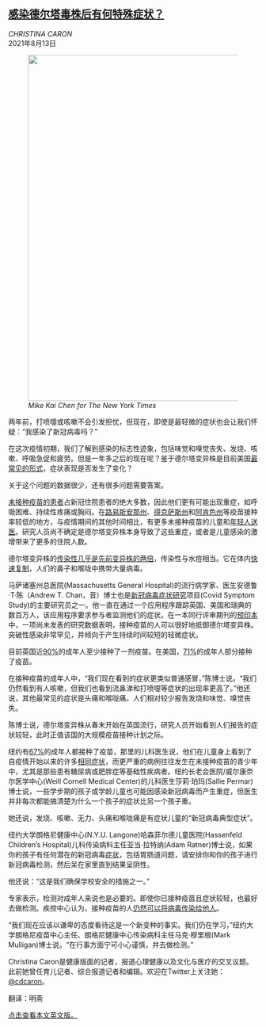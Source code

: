 <!--1628824021000-->
[感染德尔塔毒株后有何特殊症状？](https://cn.nytimes.com/health/20210813/delta-variant-symptoms/)
------

<address>CHRISTINA CARON</address><time pudate="2021-08-13 11:05:03" datetime="2021-08-13 11:05:03">2021年8月13日</time><figure class="article-span-photo"><img src="https://images.weserv.nl/?url=static01.nyt.com/images/2021/08/12/well/12sci-well-deltasymptoms1/merlin_192685878_20fee2ad-1caf-4092-95c9-e638177258fd-master1050.jpg" width="1050" height="699"><figcaption> <cite>Mike Kai Chen for The New York Times</cite></figcaption></figure><section class="article-body"><p>两年前，打喷嚏或咳嗽不会引发担忧，但现在，即使是最轻微的症状也会让我们怀疑：“我感染了新冠病毒吗？”</p><p>在这次疫情初期，我们了解到感染的标志性迹象，包括味觉和嗅觉丧失、发烧、咳嗽、呼吸急促和疲劳。但是一年多之后的现在呢？鉴于德尔塔变异株是目前美国<a rel="noopener noreferrer" target="_blank" href="https://www.cdc.gov/coronavirus/2019-ncov/variants/delta-variant.html">最常见的形式</a>，症状表现是否发生了变化？</p><p>关于这个问题的数据很少，还有很多问题需要答案。</p><p><a href="https://www.nytimes.com/interactive/2021/08/10/us/covid-breakthrough-infections-vaccines.html">未接种疫苗的患者</a>占新冠住院患者的绝大多数，因此他们更有可能出现重症，如呼吸困难、持续性疼痛或胸闷。在<a href="https://www.nytimes.com/interactive/2021/08/09/us/covid-hospital-hammond-louisiana.html">路易斯安那州</a>、<a href="https://www.nytimes.com/2021/08/11/us/covid-texas-hospitalizations-icu.html">得克萨斯州</a>和<a href="https://www.nytimes.com/2021/08/09/health/coronavirus-children-delta.html">阿肯色州</a>等疫苗接种率较低的地方，与疫情期间的其他时间相比，有更多未接种疫苗的儿童和<a href="https://www.nytimes.com/2021/08/03/health/covid-young-adults-sicker.html">年轻人</a><a href="https://cn.nytimes.com/health/20210813/coronavirus-children-delta/">送医</a>。研究人员尚不确定是德尔塔变异株本身导致了这些重症，或者是儿童感染的激增带来了更多的住院人数。</p><p>德尔塔变异株的<a rel="noopener noreferrer" target="_blank" href="https://www.cdc.gov/coronavirus/2019-ncov/variants/delta-variant.html" title="Link: https://www.cdc.gov/coronavirus/2019-ncov/variants/delta-variant.html">传染性几乎是先前变异株的两倍</a>，传染性与水痘相当。它在体内<a rel="noopener noreferrer" target="_blank" href="https://www.medrxiv.org/content/10.1101/2021.07.07.21260122v2">快速复制</a>，人们的鼻子和喉咙中携带大量病毒。</p><p>马萨诸塞州总医院(Massachusetts General Hospital)的流行病学家、医生安德鲁·T·陈（Andrew T. Chan，音）博士也是<a rel="noopener noreferrer" target="_blank" href="https://covid.joinzoe.com/us-2" title="Link: https://covid.joinzoe.com/us-2">新冠病毒症状研究</a>项目(Covid Symptom Study)的主要研究员之一。他一直在通过一个应用程序跟踪英国、美国和瑞典的数百万人，该应用程序要求参与者监测他们的症状。在一本同行评审期刊的<a rel="noopener noreferrer" target="_blank" href="https://www.medrxiv.org/content/10.1101/2021.05.24.21257738v2" title="Link: https://www.medrxiv.org/content/10.1101/2021.05.24.21257738v2">预印本</a>中，一项尚未发表的研究数据表明，接种疫苗的人可以很好地抵御德尔塔变异株。突破性感染非常罕见，并倾向于产生持续时间较短的轻微症状。</p><p>目前英国近<a rel="noopener noreferrer" target="_blank" href="https://coronavirus.data.gov.uk/details/vaccinations" title="Link: https://coronavirus.data.gov.uk/details/vaccinations">90%</a>的成年人至少接种了一剂疫苗。在美国，<a href="https://www.nytimes.com/interactive/2020/us/covid-19-vaccine-doses.html" title="Link: https://www.nytimes.com/interactive/2020/us/covid-19-vaccine-doses.html">71%</a>的成年人部分接种了疫苗。</p><p>在接种疫苗的成年人中，“我们现在看到的症状更类似普通感冒，”陈博士说。“我们仍然看到有人咳嗽，但我们也看到流鼻涕和打喷嚏等症状的出现率更高了。”他还说，其他最常见的症状是头痛和喉咙痛。人们相对较少报告发烧和味觉、嗅觉丧失。</p><p>陈博士说，德尔塔变异株从春末开始在英国流行，研究人员开始看到人们报告的症状较轻，此时正值该国的大规模疫苗接种计划之际。</p><p>纽约有<a rel="noopener noreferrer" target="_blank" href="https://www1.nyc.gov/site/doh/covid/covid-19-data-vaccines.page#people">67%</a>的成年人都接种了疫苗，那里的儿科医生说，他们在儿童身上看到了自疫情开始以来的许多<a rel="noopener noreferrer" target="_blank" href="https://www.cdc.gov/coronavirus/2019-ncov/community/schools-childcare/symptom-screening.html">相同症状</a>，而更严重的病例往往发生在未接种疫苗的青少年中，尤其是那些患有糖尿病或肥胖症等基础性疾病者。纽约长老会医院/威尔康奈尔医学中心(Weill Cornell Medical Center)的儿科医生莎莉·珀玛(Sallie Permar)博士说，一些学步期的孩子或学龄儿童也可能因感染新冠病毒而产生重症，但医生并非每次都能搞清楚为什么一个孩子的症状比另一个孩子重。</p><p>她还说，发烧、咳嗽、无力、头痛和喉咙痛是有症状儿童的“新冠病毒典型症状”。</p><p>纽约大学朗格尼健康中心(N.Y.U. Langone)哈森菲尔德儿童医院(Hassenfeld Children’s Hospital)儿科传染病科主任亚当·拉特纳(Adam Ratner)博士说，如果你的孩子有任何潜在的新冠病毒<a rel="noopener noreferrer" target="_blank" href="https://www.cdc.gov/coronavirus/2019-ncov/symptoms-testing/symptoms.html">症状</a>，包括胃肠道问题，请安排你和你的孩子进行新冠病毒检测，然后呆在家里直到结果呈阴性。</p><p>他还说：“这是我们确保学校安全的措施之一。”</p><p>专家表示，检测对成年人来说也是必要的。即使你已接种疫苗且症状较轻，也最好去做检测。疾控中心认为，接种疫苗的人<a href="https://cn.nytimes.com/science/20210812/covid-breakthrough-delta-variant/" title="Link: https://cn.nytimes.com/science/20210812/covid-breakthrough-delta-variant/">仍然可以将病毒传染给他人</a>。</p><p>“我们现在应该以谦卑的态度看待这是一个新变种的事实。我们仍在学习，”纽约大学朗格尼疫苗中心主任、朗格尼健康中心传染病科主任马克·穆里根(Mark Mulligan)博士说。“在行事方面宁可小心谨慎，并去做检测。”</p></section><footer class="author-info"><p>Christina Caron是健康版面的记者，报道心理健康以及文化与医疗的交叉议题。此前她曾任育儿记者、综合报道记者和编辑。欢迎在Twitter上关注她：<a rel="nofollow" target="_blank" href="https://twitter.com/cdcaron">@cdcaron</a>。</p><p>翻译：明斋</p><p><a rel="nofollow" target="_blank" href="https://www.nytimes.com/2021/08/12/well/live/delta-variant-symptoms.html">点击查看本文英文版。</a></p></footer>

